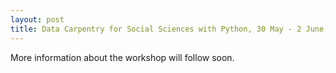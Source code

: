 ```yaml
---
layout: post
title: Data Carpentry for Social Sciences with Python, 30 May - 2 June, 2022, Netherlands eScience Center
---
```

More information about the workshop will follow soon.
